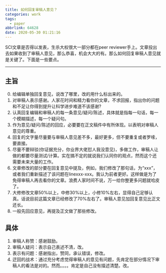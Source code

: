 ```yaml
---
title: 如何回复审稿人意见？
categories: work
tags:
  - paper
abbrlink: 64628
date: 2020-05-30 01:21:16
---
```

SCI文章是否得以发表，生杀大权很大一部分都在peer reviewer手上。文章投出去如果收到了审稿人意见，那么恭喜，机会大大的有。那么如何回复审稿人意见就是关键了。下面是一些要点。

<!-- more -->
---
## 主旨
 0. 给编辑单独回复意见，说改了哪里，改的用什么标出来的。
 1. 对审稿人表示感谢。人家花时间和精力看你的文章，不求回报，指出你的问题和不足让你得到提升让科学进步难道不该感谢?
 2. 认真回复编辑和审稿人的每一条意见/疑问/陈述，具体就是指每一句话，每一个模糊描述，每一个疑问句。
 3. 作为意见/疑问/陈述的回应，必要要在正文稿件中有所体现。以表明对审稿人意见的尊重。
 4. 回复的文字量尽量要与审稿人意见差不多，最好更多，但不要重复或者罗嗦，要直接。
 5. 尽量不要辩驳(你证据充分，你业界大佬怼人我没意见)，多做工作，审稿人让做的都要尽量测试/计算。实在搞不定的就说我们认同你的观点，然而这个还需要未来大量的工作。
 6. 文章修改的部分要在回复意见中提及，例如，我们修改了那句话，为“xxx”，或者我们重新描述了该问题在linexxx-xxx。我认为前者更好。这样做是为了免得审稿人再去看你的文章。浪费人家时间不说，万一给你整更多问题就哈皮了。
 7. 大修修改文章50%以上，中修30%以上，小修10%左右，显得自己足够认真。话说目前这篇文章已经修改了70%左右了。审稿人意见加回复意见比正文还长。
 8. 一般先回应意见，再提及正文做了那些修改。

## 具体

 1. 审稿人称赞：感谢鼓励。
 2. 审稿人疑问：表示自己表述不清，改。
 3. 表示有问题：感谢指出，赞同，承认错误，修改。
 4. 迂回的战术：通过充分考虑觉得审稿人的意见有问题，先肯定在部分情况下审稿人的看法是对的。然而。。。。肯定是自己没有描述清楚。改。

